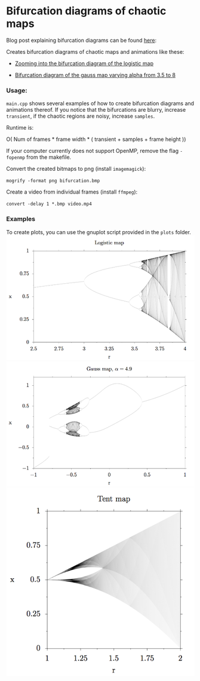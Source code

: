 # Bifurcation diagrams of chaotic maps

Blog post explaining bifurcation diagrams can be found [here](https://medium.com/@fabiograetz/the-stunning-beauty-of-chaos-theory-fd0e1597d68a):

Creates bifurcation diagrams of chaotic maps and animations like these:

* [Zooming into the bifurcation diagram of the logistic map](https://www.youtube.com/watch?v=A7vgbm3EV2k)

* [Bifurcation diagram of the gauss map varying alpha from 3.5 to 8](https://www.youtube.com/watch?v=vC_-KRzbpoI)

### Usage: 
`main.cpp` shows several examples of how to create bifurcation diagrams and animations thereof.
If you notice that the bifurcations are blurry, increase `transient`, if the chaotic regions are noisy, increase `samples`.

Runtime is:

O(  Num of frames * frame width * ( transient + samples + frame height ))

If your computer currently does not support OpenMP, remove the flag `-fopenmp` from the makefile.

Convert the created bitmaps to png (install `imagemagick`):

`mogrify -format png bifurcation.bmp`

Create a video from individual frames (install `ffmpeg`):

`convert -delay 1 *.bmp video.mp4`

### Examples
To create plots, you can use the gnuplot script provided in the `plots` folder.
![](plots/logistic_map.png)
![](plots/gauss_map.png)
![](plots/tent_map.png)
